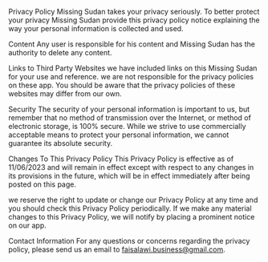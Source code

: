 Privacy Policy
Missing Sudan takes your privacy seriously. To better protect your privacy Missing Sudan provide this privacy policy notice explaining the way your personal information is collected and used.

Content
Any user is responsible for his content and Missing Sudan has the authority to delete any content.

Links to Third Party Websites
we have included links on this Missing Sudan for your use and reference. we are not responsible for the privacy policies on these app. You should be aware that the privacy policies of these websites may differ from our own.

Security
The security of your personal information is important to us, but remember that no method of transmission over the Internet, or method of electronic storage, is 100% secure. While we strive to use commercially acceptable means to protect your personal information, we cannot guarantee its absolute security.

Changes To This Privacy Policy
This Privacy Policy is effective as of 11/06/2023 and will remain in effect except with respect to any changes in its provisions in the future, which will be in effect immediately after being posted on this page.

we reserve the right to update or change our Privacy Policy at any time and you should check this Privacy Policy periodically. If we make any material changes to this Privacy Policy, we will notify  by placing a prominent notice on our app.

Contact Information
For any questions or concerns regarding the privacy policy, please send us an email to faisalawi.business@gmail.com.
